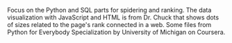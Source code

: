 Focus on the Python and SQL parts for spidering and ranking. 
The data visualization with JavaScript and HTML is from Dr. Chuck that shows dots of sizes related to the page's rank connected in a web. 
Some files from Python for Everybody Specialization by University of Michigan on Coursera.
